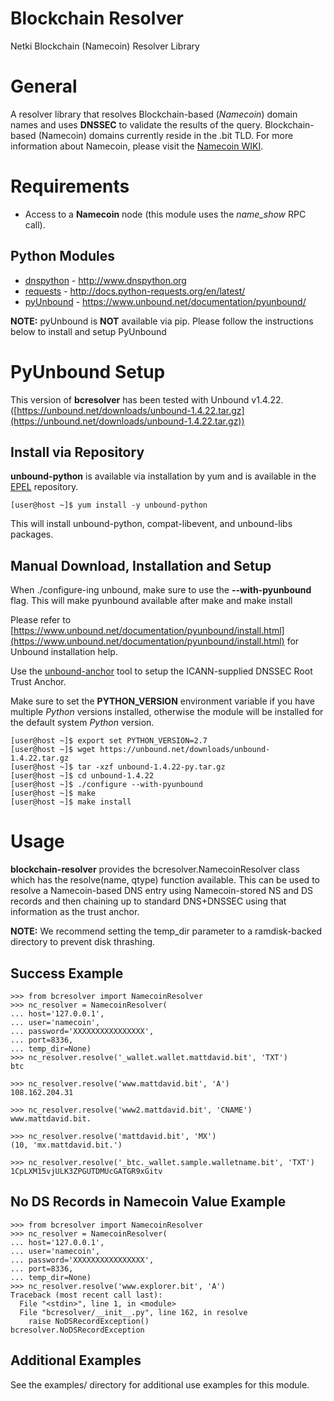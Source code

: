 # Blockchain Resolver

Netki Blockchain (Namecoin) Resolver Library

# General

A resolver library that resolves Blockchain-based (*Namecoin*) domain names and uses **DNSSEC** to validate
the results of the query.  Blockchain-based (Namecoin) domains currently reside in the .bit TLD. For more information about 
Namecoin, please visit the [Namecoin WIKI](https://wiki.namecoin.info/).

# Requirements

- Access to a **Namecoin** node (this module uses the *name_show* RPC call).

## Python Modules
- [dnspython](http://www.dnspython.org) - http://www.dnspython.org
- [requests](http://docs.python-requests.org/en/latest/) - http://docs.python-requests.org/en/latest/
- [pyUnbound](https://www.unbound.net/documentation/pyunbound/) - https://www.unbound.net/documentation/pyunbound/

**NOTE:** pyUnbound is **NOT** available via pip. Please follow the instructions below to install and setup PyUnbound

# PyUnbound Setup
This version of **bcresolver** has been tested with Unbound v1.4.22. ([https://unbound.net/downloads/unbound-1.4.22.tar.gz](https://unbound.net/downloads/unbound-1.4.22.tar.gz))

## Install via Repository

**unbound-python** is available via installation by yum and is available in the [EPEL](https://fedoraproject.org/wiki/EPEL) repository.

    [user@host ~]$ yum install -y unbound-python
    
This will install unbound-python, compat-libevent, and unbound-libs packages.

## Manual Download, Installation and Setup 

When ./configure-ing unbound, make sure to use the **--with-pyunbound** flag. This will make pyunbound available after make and make install

Please refer to [https://www.unbound.net/documentation/pyunbound/install.html](https://www.unbound.net/documentation/pyunbound/install.html) for Unbound installation help.

Use the [unbound-anchor](https://www.unbound.net/documentation/unbound-anchor.html) tool to setup the ICANN-supplied DNSSEC Root Trust Anchor.

Make sure to set the **PYTHON_VERSION** environment variable if you have multiple *Python* versions installed, otherwise
the module will be installed for the default system *Python* version.

    [user@host ~]$ export set PYTHON_VERSION=2.7
    [user@host ~]$ wget https://unbound.net/downloads/unbound-1.4.22.tar.gz
    [user@host ~]$ tar -xzf unbound-1.4.22-py.tar.gz
    [user@host ~]$ cd unbound-1.4.22
    [user@host ~]$ ./configure --with-pyunbound
    [user@host ~]$ make
    [user@host ~]$ make install
    
# Usage

**blockchain-resolver** provides the bcresolver.NamecoinResolver class which has the resolve(name, qtype) function available. 
This can be used to resolve a Namecoin-based DNS entry using Namecoin-stored NS and DS records and then chaining up to standard DNS+DNSSEC using that 
information as the trust anchor.

**NOTE:** We recommend setting the temp_dir parameter to a ramdisk-backed directory to prevent disk thrashing.

## Success Example

    >>> from bcresolver import NamecoinResolver
    >>> nc_resolver = NamecoinResolver(
    ... host='127.0.0.1',
    ... user='namecoin',
    ... password='XXXXXXXXXXXXXXXX',
    ... port=8336,
    ... temp_dir=None)
    >>> nc_resolver.resolve('_wallet.wallet.mattdavid.bit', 'TXT')
    btc
    
    >>> nc_resolver.resolve('www.mattdavid.bit', 'A')
    108.162.204.31
    
    >>> nc_resolver.resolve('www2.mattdavid.bit', 'CNAME')
    www.mattdavid.bit.
    
    >>> nc_resolver.resolve('mattdavid.bit', 'MX')
    (10, 'mx.mattdavid.bit.')
    
    >>> nc_resolver.resolve('_btc._wallet.sample.walletname.bit', 'TXT')
    1CpLXM15vjULK3ZPGUTDMUcGATGR9xGitv

## No DS Records in Namecoin Value Example

    >>> from bcresolver import NamecoinResolver
    >>> nc_resolver = NamecoinResolver(
    ... host='127.0.0.1',
    ... user='namecoin',
    ... password='XXXXXXXXXXXXXXXX',
    ... port=8336,
    ... temp_dir=None)
    >>> nc_resolver.resolve('www.explorer.bit', 'A')
    Traceback (most recent call last):
      File "<stdin>", line 1, in <module>
      File "bcresolver/__init__.py", line 162, in resolve
        raise NoDSRecordException()
    bcresolver.NoDSRecordException

## Additional Examples

See the examples/ directory for additional use examples for this module.